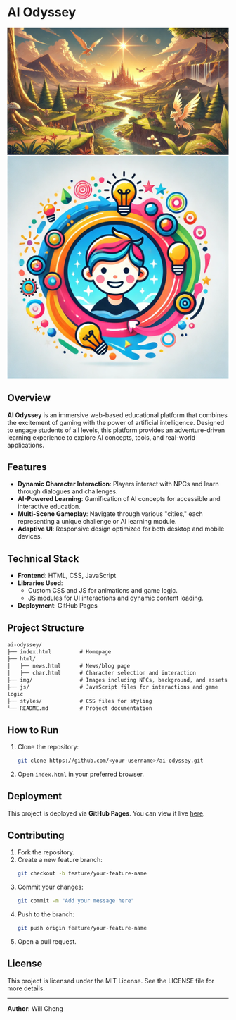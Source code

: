 
# AI Odyssey

![AI Odyssey Poster](./img/home/poster.png)
![AI Odyssey Logo](./img/logo.png)

## Overview

**AI Odyssey** is an immersive web-based educational platform that combines the excitement of gaming with the power of artificial intelligence. Designed to engage students of all levels, this platform provides an adventure-driven learning experience to explore AI concepts, tools, and real-world applications.

## Features

- **Dynamic Character Interaction**: Players interact with NPCs and learn through dialogues and challenges.
- **AI-Powered Learning**: Gamification of AI concepts for accessible and interactive education.
- **Multi-Scene Gameplay**: Navigate through various "cities," each representing a unique challenge or AI learning module.
- **Adaptive UI**: Responsive design optimized for both desktop and mobile devices.

## Technical Stack

- **Frontend**: HTML, CSS, JavaScript
- **Libraries Used**:
  - Custom CSS and JS for animations and game logic.
  - JS modules for UI interactions and dynamic content loading.
- **Deployment**: GitHub Pages

## Project Structure

```
ai-odyssey/
├── index.html         # Homepage
├── html/
│   ├── news.html      # News/blog page
│   ├── char.html      # Character selection and interaction
├── img/               # Images including NPCs, background, and assets
├── js/                # JavaScript files for interactions and game logic
├── styles/            # CSS files for styling
└── README.md          # Project documentation
```

## How to Run

1. Clone the repository:
   ```bash
   git clone https://github.com/<your-username>/ai-odyssey.git
   ```
2. Open `index.html` in your preferred browser.

## Deployment

This project is deployed via **GitHub Pages**. You can view it live [here](https://<your-username>.github.io/ai-odyssey).

## Contributing

1. Fork the repository.
2. Create a new feature branch:
   ```bash
   git checkout -b feature/your-feature-name
   ```
3. Commit your changes:
   ```bash
   git commit -m "Add your message here"
   ```
4. Push to the branch:
   ```bash
   git push origin feature/your-feature-name
   ```
5. Open a pull request.

## License

This project is licensed under the MIT License. See the LICENSE file for more details.

---

**Author**: Will Cheng
